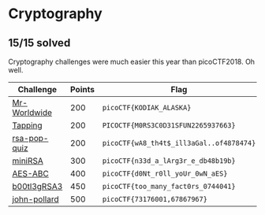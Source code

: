 # Cryptography
## 15/15 solved

Cryptography challenges were much easier this year than picoCTF2018. Oh well.

|Challenge|Points|Flag|
|---------|------|----|
|[Mr-Worldwide](Mr-Worldwide/Mr-Worldwide.md)|200|`picoCTF{KODIAK_ALASKA}`|
|[Tapping](Tapping/Tapping.md)|200|`PICOCTF{M0RS3C0D31SFUN2265937663}`|
|[rsa-pop-quiz](rsa-pop-quiz/rsa-pop-quiz.md)|200|`picoCTF{wA8_th4t$_ill3aGal..of4878474}`|
|[miniRSA](miniRSA/miniRSA.md)|300|`picoCTF{n33d_a_lArg3r_e_db48b19b}`|
|[AES-ABC](AES-ABC/AES-ABC.md)|400|`picoCTF{d0Nt_r0ll_yoUr_0wN_aES}`|
|[b00tl3gRSA3](b00tl3gRSA3/b00tl3gRSA3.md)|450|`picoCTF{too_many_fact0rs_0744041}`|
|[john-pollard](john-pollard/john-pollard.md)|500|`picoCTF{73176001,67867967}`|
